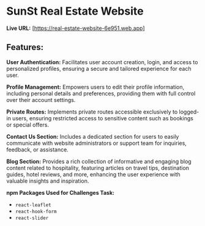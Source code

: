 # SunSt Real Estate  Website

**Live URL:** [https://real-estate-website-6e951.web.app]

## Features:

**User Authentication:** Facilitates user account creation, login, and access to personalized profiles, ensuring a secure and tailored experience for each user.

**Profile Management:** Empowers users to edit their profile information, including personal details and preferences, providing them with full control over their account settings.

**Private Routes:** Implements private routes accessible exclusively to logged-in users, ensuring restricted access to sensitive content such as bookings or special offers.

**Contact Us Section:** Includes a dedicated section for users to easily communicate with website administrators or support team for inquiries, feedback, or assistance.

**Blog Section:** Provides a rich collection of informative and engaging blog content related to hospitality, featuring articles on travel tips, destination guides, hotel reviews, and more, enhancing the user experience with valuable insights and inspiration.

**npm Packages Used for Challenges Task:** 
- `react-leaflet`
- `react-hook-form`
- `react-slider`